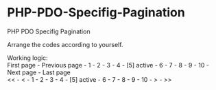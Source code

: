 # PHP-PDO-Specifig-Pagination
PHP PDO Specifig Pagination

Arrange the codes according to yourself.

Working logic:<br>
First page - Previous page - 1 - 2 - 3 - 4 - [5] active - 6 - 7 - 8 - 9 - 10 - Next page - Last page<br>
<< - < - 1 - 2 - 3 - 4 - [5] active - 6 - 7 - 8 - 9 - 10 - > - >>
